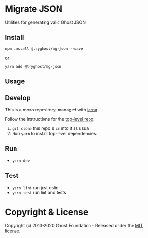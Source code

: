 # Migrate JSON

Utilities for generating valid Ghost JSON

## Install

`npm install @tryghost/mg-json --save`

or

`yarn add @tryghost/mg-json`

## Usage


## Develop

This is a mono repository, managed with [lerna](https://lerna.js.org/).

Follow the instructions for the [top-level repo](https://github.com/TryGhost/migrate).
1. `git clone` this repo & `cd` into it as usual
2. Run `yarn` to install top-level dependencies.

## Run

- `yarn dev`

## Test

- `yarn lint` run just eslint
- `yarn test` run lint and tests

# Copyright & License

Copyright (c) 2013-2020 Ghost Foundation - Released under the [MIT license](https://github.com/TryGhost/migrate/blob/master/packages/mg-json/LICENSE).
